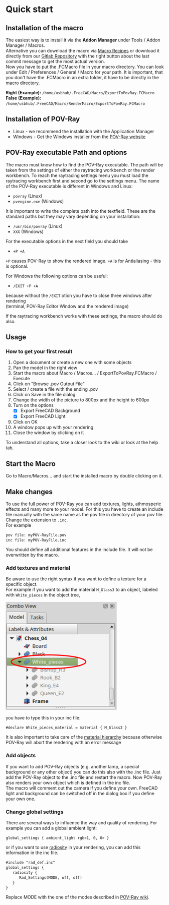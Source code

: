 # Quick start
## Installation of the macro
The easiest way is to install it via the **Addon Manager** under Tools / Addon Manager / Macros.  
Alternative you can download the macro via [Macro Recipes](https://freecadweb.org/wiki/Macros_recipes) or download it directly from our [Gitlab Repository](https://gitlab.com/usbhub/exporttopovray) with the right button about the last commit message to get the most actual version.  
Now you have to put the .FCMacro file in your macro directory. You can look under Edit / Preferences / General / Macro for your path. It is important, that you don't have the .FCMacro in an extra folder, it have to be directly in the macro directory.

**Right (Example):**
`/home/usbhub/.FreeCAD/Macro/ExportToPovRay.FCMacro`  
**False (Example):**
`/home/usbhub/.FreeCAD/Macro/RenderMacro/ExportToPovRay.FCMacro`

## Installation of POV-Ray

* Linux - we recommend the installation with the Application Manager
* Windows - Get the Windows installer from the [POV-Ray website](http://www.povray.org/download/)

## POV-Ray executable Path and options

The macro must know how to find the POV-Ray executable. The path will be taken from the settings of either the raytracing workbench or the render workbench.
To reach the raytracing settings menu you must load the raytracing workbench first and second go to the settings menu.
The name of the POV-Ray executable is different in Windows and Linux:

* `povray` (Linux)
* `pvengine.exe` (Windows)

It is important to write the complete path into the textfield. 
These are the standard paths but they may vary depending on your installation:

* `/usr/bin/povray` (Linux)
* `XXX` (Windows)

For the executable options in the next field you should take

* `+P +A`

`+P` causes POV-Ray to show the rendered image. 
`+A` is for Antialiasing - this is optional.

For Windows the following options can be useful:

* `/EXIT +P +A`

because without the `/EXIT` otion you have to close three windows after rendering  
(terminal, POV-Ray Editor Window and the rendered image)

If the raytracing workbench works with these settings, the macro should do also.

## Usage
### How to get your first result

1. Open a document or create a new one with some objects
2. Pan the model in the right view
3. Start the macro about Macro / Macros… / ExportToPovRay.FCMacro / Execute
4. Click on "Browse .pov Output File"
5. Select / create a file with the ending .pov
6. Click on Save in the file dialog
7. Change the width of the picture to 800px and the height to 600px
8. Turn on the options
   * [x] Export FreeCAD Background
   * [x] Export FreeCAD Light
9.  Click on OK
10. A window pops up with your rendering
11. Close the window by clicking on it

To understand all options, take a closer look to the wiki or look at the help tab.

## Start the Macro
Go to Macro/Macros… and start the installed macro by double clicking on it.

## Make changes

To use the full power of POV-Ray you can add textures, lights, athmosperic effects and many more to your model.
For this you have to create an include file manually with the same name as the pov file in directory of your pov file. Change the extension to `.inc`.  
For example
```
pov file: myPOV-RayFile.pov
inc file: myPOV-RayFile.inc
```
You should define all additional features in the include file. It will not be overwritten by the macro.

### Add textures and material
Be aware to use the right syntax if you want to define a texture for a specific object.  
For example if you want to add the material `M_Glass3` to an object, labeled with `White_pieces` in the object tree,

![Object Tree]( ./img/ObjectTree.png "ObjectTree")

you have to type this in your inc file:

```
#declare White_pieces_material = material { M_Glass3 }

```
It is also important to take care of the [material hierarchy](materialHierarchy.md) because otherwise POV-Ray will abort the rendering with an error message

### Add objects
If you want to add POV-Ray objects (e.g. another lamp, a special background or any other object) you can do this also with the .inc file. Just add the POV-Ray object to the .inc file and restart the macro. Now POV-Ray also renders your own object which is defined in the inc file.  
The macro will comment out the camera if you define your own.
FreeCAD light and background can be switched off in the dialog box if you define your own one.

### Change global settings

There are several ways to influence the way and quality of rendering.
For example you can add a global ambient light:

```
global_settings { ambient_light rgb<1, 0, 0> }
```

or if you want to use [radiosity](https://en.wikipedia.org/wiki/Radiosity_(computer_graphics)) in your rendering, you can add this information in the inc file.  
```
#include "rad_def.inc"
global_settings {
   radiosity {
      Rad_Settings(MODE, off, off)
   }
}
```
Replace MODE with the one of the modes described in [POV-Ray wiki](http://wiki.povray.org/content/HowTo:Use_radiosity).
